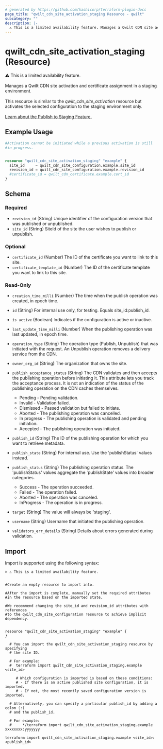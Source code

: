 ```yaml
---
# generated by https://github.com/hashicorp/terraform-plugin-docs
page_title: "qwilt_cdn_site_activation_staging Resource - qwilt"
subcategory: ""
description: |-
  ⚠️ This is a limited availability feature. Manages a Qwilt CDN site activation and certificate assignment in a staging environment. This resource is similar to the qwilt_cdn_site_activation resource but activates the selected configuration to the staging environment only.Learn about the Publish to Staging Feature. https://docs.qwilt.com/docs/publish-to-staging
---
```


# qwilt_cdn_site_activation_staging (Resource)

⚠️ This is a limited availability feature. <br><br>Manages a Qwilt CDN site activation and certificate assignment in a staging environment. <br><br>This resource is similar to the *qwilt_cdn_site_activation* resource but activates the selected configuration to the staging environment only.<br><br>[Learn about the Publish to Staging Feature.](https://docs.qwilt.com/docs/publish-to-staging)

## Example Usage

```terraform
#Activation cannot be initiated while a previous activation is still 
#in progress.


resource "qwilt_cdn_site_activation_staging" "example" {
  site_id     = qwilt_cdn_site_configuration.example.site_id
  revision_id = qwilt_cdn_site_configuration.example.revision_id
  #certificate_id = qwilt_cdn_certificate.example.cert_id
}
```

<!-- schema generated by tfplugindocs -->
## Schema

### Required

- `revision_id` (String) Unique identifier of the configuration version that was published or unpublished.
- `site_id` (String) SiteId of the site the user wishes to publish or unpublish.

### Optional

- `certificate_id` (Number) The ID of the certificate you want to link to this site.
- `certificate_template_id` (Number) The ID of the certificate template you want to link to this site.

### Read-Only

- `creation_time_milli` (Number) The time when the publish operation was created, in epoch time.
- `id` (String) For internal use only, for testing. Equals site_id:publish_id.
- `is_active` (Boolean) Indicates if the configuration is active or inactive.
- `last_update_time_milli` (Number) When the publishing operation was last updated, in epoch time.
- `operation_type` (String) The operation type (Publish, Unpublish) that was initiated with the request. An Unpublish operation removes a delivery service from the CDN.
- `owner_org_id` (String) The organization that owns the site.
- `publish_acceptance_status` (String) The CDN validates and then accepts the publishing operation before initiating it. This attribute lets you track the acceptance process. It is not an indication of the status of the publishing operation on the CDN caches themselves.

  - Pending - Pending validation.
  - Invalid - Validation failed. 
  - Dismissed - Passed validation but failed to initiate.
  - Aborted - The publishing operation was cancelled.
  - In progress - The publishing operation is validated and pending initiation.
  - Accepted - The publishing operation was initiated.
- `publish_id` (String) The ID of the publishing operation for which you want to retrieve metadata.
- `publish_state` (String) For internal use. Use the 'publishStatus' values instead.
- `publish_status` (String) The publishing operation status. The 'publishStatus' values aggregate the 'publishState' values into broader categories. 

  - Success - The operation succeeded.
  - Failed - The operation failed.
  - Aborted - The operation was canceled.
  - InProgress - The operation is in progress.
- `target` (String) The value will always be 'staging'.
- `username` (String) Username that initiated the publishing operation.
- `validators_err_details` (String) Details about errors generated during validation.

## Import

Import is supported using the following syntax:

```shell
> ⚠️ This is a limited availability feature.


#Create an empty resource to import into.

#After the import is complete, manually set the required attributes 
#in the resource based on the imported state.

#We recommend changing the site_id and revision_id attributes with references 
#to the qwilt_cdn_site_configuration resource to achieve implicit dependency.


resource "qwilt_cdn_site_activation_staging" "example" {
}

  # You can import the qwilt_cdn_site_activation_staging resource by specifying 
  # the site ID.

  # For example: 
  #  terraform import qwilt_cdn_site_activation_staging.example <site_id>

     # Which configuration is imported is based on these conditions: 
     # - If there is an active published site configuration, it is imported.
     # - If not, the most recently saved configuration version is imported.
    
  # Alternatively, you can specify a particular publish_id by adding a colon (:) 
  # and the publish_id. 

  # For example: 
  #     */terraform import qwilt_cdn_site_activation_staging.example xxxxxxxx:yyyyyyy

terraform import qwilt_cdn_site_activation_staging.example <site_id>:<publish_id>
```
